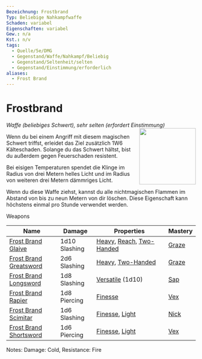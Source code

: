 ```yaml
---
Bezeichnung: Frostbrand
Typ: Beliebige Nahkampfwaffe
Schaden: variabel
Eigenschaften: variabel
Gew.: n/a
Kst.: n/v
tags:
  - Quelle/5e/DMG
  - Gegenstand/Waffe/Nahkampf/Beliebig
  - Gegenstand/Seltenheit/selten
  - Gegenstand/Einstimmung/erforderlich
aliases:
  - Frost Brand
---
```

# Frostbrand
_Waffe (beliebiges Schwert), sehr selten (erfordert Einstimmung)_
<img src="Frostbrand.webp" align="right" width="150">

Wenn du bei einem Angriff mit diesem magischen Schwert triffst, erleidet das Ziel zusätzlich 1W6 Kälteschaden. Solange du das Schwert hältst, bist du außerdem gegen Feuerschaden resistent.

Bei eisigen Temperaturen spendet die Klinge im Radius von drei Metern helles Licht und im Radius von weiteren drei Metern dämmriges Licht.

Wenn du diese Waffe ziehst, kannst du alle nichtmagischen Flammen im Abstand von bis zu neun Metern von dir löschen. Diese Eigenschaft kann höchstens einmal pro Stunde verwendet werden.

Weapons

|Name|Damage|Properties|Mastery|
|---|---|---|---|
|[Frost Brand Glaive](https://www.dndbeyond.com/magic-items/9228650-frost-brand-glaive)|1d10 Slashing|[Heavy](https://www.dndbeyond.com/sources/dnd/free-rules/equipment#Heavy), [Reach](https://www.dndbeyond.com/sources/dnd/free-rules/equipment#Reach), [Two-Handed](https://www.dndbeyond.com/sources/dnd/free-rules/equipment#Two-Handed)|[Graze](https://www.dndbeyond.com/sources/dnd/free-rules/equipment#Graze)|
|[Frost Brand Greatsword](https://www.dndbeyond.com/magic-items/4640-frost-brand-greatsword)|2d6 Slashing|[Heavy](https://www.dndbeyond.com/sources/dnd/free-rules/equipment#Heavy), [Two-Handed](https://www.dndbeyond.com/sources/dnd/free-rules/equipment#Two-Handed)|[Graze](https://www.dndbeyond.com/sources/dnd/free-rules/equipment#Graze)|
|[Frost Brand Longsword](https://www.dndbeyond.com/magic-items/4899-frost-brand-longsword)|1d8 Slashing|[Versatile](https://www.dndbeyond.com/sources/dnd/free-rules/equipment#Versatile) (1d10)|[Sap](https://www.dndbeyond.com/sources/dnd/free-rules/equipment#Sap)|
|[Frost Brand Rapier](https://www.dndbeyond.com/magic-items/4900-frost-brand-rapier)|1d8 Piercing|[Finesse](https://www.dndbeyond.com/sources/dnd/free-rules/equipment#Finesse)|[Vex](https://www.dndbeyond.com/sources/dnd/free-rules/equipment#Vex)|
|[Frost Brand Scimitar](https://www.dndbeyond.com/magic-items/4901-frost-brand-scimitar)|1d6 Slashing|[Finesse](https://www.dndbeyond.com/sources/dnd/free-rules/equipment#Finesse), [Light](https://www.dndbeyond.com/sources/dnd/free-rules/equipment#Light)|[Nick](https://www.dndbeyond.com/sources/dnd/free-rules/equipment#Nick)|
|[Frost Brand Shortsword](https://www.dndbeyond.com/magic-items/4902-frost-brand-shortsword)|1d6 Piercing|[Finesse](https://www.dndbeyond.com/sources/dnd/free-rules/equipment#Finesse), [Light](https://www.dndbeyond.com/sources/dnd/free-rules/equipment#Light)|[Vex](https://www.dndbeyond.com/sources/dnd/free-rules/equipment#Vex)|

Notes: Damage: Cold, Resistance: Fire